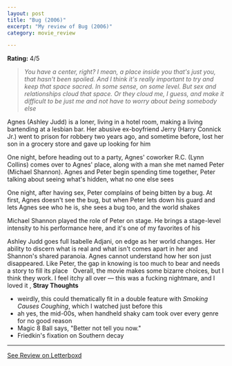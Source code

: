 ```yaml
---
layout: post
title: "Bug (2006)"
excerpt: "My review of Bug (2006)"
category: movie_review

---
```


**Rating:** 4/5

<blockquote><i>You have a center, right? I mean, a place inside you that's just you, that hasn't been spoiled. And I think it's really important to try and keep that space sacred. In some sense, on some level. But sex and relationships cloud that space. Or they cloud me, I guess, and make it difficult to be just me and not have to worry about being somebody else</i></blockquote>Agnes (Ashley Judd) is a loner, living in a hotel room, making a living bartending at a lesbian bar. Her abusive ex-boyfriend Jerry (Harry Connick Jr.) went to prison for robbery two years ago, and sometime before, lost her son in a grocery store and gave up looking for him

One night, before heading out to a party, Agnes' coworker R.C. (Lynn Collins) comes over to Agnes' place, along with a man she met named Peter (Michael Shannon). Agnes and Peter begin spending time together, Peter talking about seeing what's hidden, what no one else sees

One night, after having sex, Peter complains of being bitten by a bug. At first, Agnes doesn't see the bug, but when Peter lets down his guard and lets Agnes see who he is, she sees a bug too, and the world shakes

Michael Shannon played the role of Peter on stage. He brings a stage-level intensity to his performance here, and it's one of my favorites of his

Ashley Judd goes full Isabelle Adjani, on edge as her world changes. Her ability to discern what is real and what isn't comes apart in her and Shannon's shared paranoia. Agnes cannot understand how her son just disappeared. Like Peter, the gap in knowing is too much to bear and needs a story to fill its place
 
Overall, the movie makes some bizarre choices, but I think they work. I feel itchy all over — this was a fucking nightmare, and I loved it
,
<b>Stray Thoughts</b>
* weirdly, this could thematically fit in a double feature with <i>Smoking Causes Coughing</i>, which I watched just before this
* ah yes, the mid-00s, when handheld shaky cam took over every genre for no good reason
* Magic 8 Ball says, "Better not tell you now."
* Friedkin's fixation on Southern decay

<hr>

[See Review on Letterboxd](https://boxd.it/4BTTA9)
